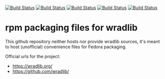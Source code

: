 [![Build Status](https://simc.arpae.it/moncic-ci/python-wradlib-rpm/centos7.png)](https://simc.arpae.it/moncic-ci/python-wradlib-rpm/)
[![Build Status](https://simc.arpae.it/moncic-ci/python-wradlib-rpm/centos8.png)](https://simc.arpae.it/moncic-ci/python-wradlib-rpm/)
[![Build Status](https://simc.arpae.it/moncic-ci/python-wradlib-rpm/fedora32.png)](https://simc.arpae.it/moncic-ci/python-wradlib-rpm/)
[![Build Status](https://simc.arpae.it/moncic-ci/python-wradlib-rpm/fedora34.png)](https://simc.arpae.it/moncic-ci/python-wradlib-rpm/)
[![Build Status](https://copr.fedorainfracloud.org/coprs/simc/stable/package/python-wradlib/status_image/last_build.png)](https://copr.fedorainfracloud.org/coprs/simc/stable/package/python-wradlib/)

# rpm packaging files for wradlib

This github repository neither hosts nor provide wradlib sources, it's meant to
host (unofficial) convenience files for Fedora packaging.

Official urls for the project:
 * https://wradlib.org/
 * https://github.com/wradlib/
